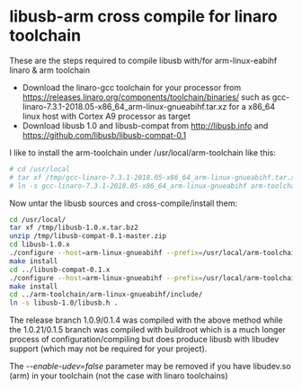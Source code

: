 # libusb-arm cross compile for linaro toolchain
These are the steps required to compile libusb with/for arm-linux-eabihf linaro &amp; arm toolchain
* Download the linaro-gcc toolchain for your processor from https://releases.linaro.org/components/toolchain/binaries/ such as gcc-linaro-7.3.1-2018.05-x86_64_arm-linux-gnueabihf.tar.xz for a x86_64 linux host with Cortex A9 processor as target
* Download libusb 1.0 and libusb-compat from http://libusb.info and https://github.com/libusb/libusb-compat-0.1

I like to install the arm-toolchain under /usr/local/arm-toolchain like this:
```sh
# cd /usr/local
# tar xf /tmp/gcc-linaro-7.3.1-2018.05-x86_64_arm-linux-gnueabihf.tar.xz
# ln -s gcc-linaro-7.3.1-2018.05-x86_64_arm-linux-gnueabihf arm-toolchain
```
Now untar the libusb sources and cross-compile/install them:
```sh
cd /usr/local/
tar xf /tmp/libusb-1.0.x.tar.bz2
unzip /tmp/libusb-compat-0.1-master.zip
cd libusb-1.0.x
./configure --host=arm-linux-gnueabihf --prefix=/usr/local/arm-toolchain/arm-linux-gnueabihf CC=/usr/local/arm-toolchain/bin/arm-linux-gnueabihf-gcc --enable-udev=false
make install
cd ../libusb-compat-0.1.x
./configure --host=arm-linux-gnueabihf --prefix=/usr/local/arm-toolchain/arm-linux-gnueabihf CC=/usr/local/arm-toolchain/bin/arm-linux-gnueabihf-gcc
make install
cd ../arm-toolchain/arm-linux-gnueabihf/include/
ln -s libusb-1.0/libusb.h .
```
The release branch 1.0.9/0.1.4 was compiled with the above method while the 1.0.21/0.1.5 branch was compiled with buildroot which is a much longer process of configuration/compiling but does produce libusb with libudev support (which may not be required for your project).

The *--enable-udev=false* parameter may be removed if you have libudev.so (arm) in your toolchain (not the case with linaro toolchains)
